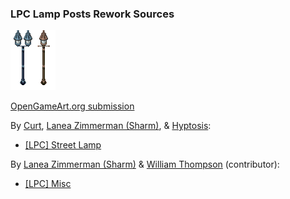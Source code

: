 ### LPC Lamp Posts Rework Sources

![Preview](preview.png)

[OpenGameArt.org submission](https://opengameart.org/node/81455)

By [Curt](https://opengameart.org/user/6231), [Lanea Zimmerman (Sharm)](https://opengameart.org/user/1727), & [Hyptosis](https://opengameart.org/user/2937):
- [[LPC] Street Lamp](https://opengameart.org/node/20039)

By [Lanea Zimmerman (Sharm)](https://opengameart.org/user/1727) & [William Thompson](https://opengameart.org/user/7593) (contributor):
- [[LPC] Misc](https://opengameart.org/node/20941)

